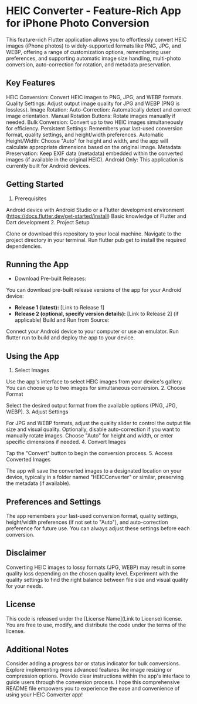 # HEIC Converter - Feature-Rich App for iPhone Photo Conversion

This feature-rich Flutter application allows you to effortlessly convert HEIC images (iPhone photos) to widely-supported formats like PNG, JPG, and WEBP, offering a range of customization options, remembering user preferences, and supporting automatic image size handling, multi-photo conversion, auto-correction for rotation, and metadata preservation.

## Key Features

HEIC Conversion: Convert HEIC images to PNG, JPG, and WEBP formats.
Quality Settings: Adjust output image quality for JPG and WEBP (PNG is lossless).
Image Rotation:
Auto-Correction: Automatically detect and correct image orientation.
Manual Rotation Buttons: Rotate images manually if needed.
Bulk Conversion: Convert up to two HEIC images simultaneously for efficiency.
Persistent Settings: Remembers your last-used conversion format, quality settings, and height/width preferences.
Automatic Height/Width: Choose "Auto" for height and width, and the app will calculate appropriate dimensions based on the original image.
Metadata Preservation: Keep EXIF data (metadata) embedded within the converted images (if available in the original HEIC).
Android Only: This application is currently built for Android devices.
## Getting Started

1. Prerequisites

Android device with Android Studio or a Flutter development environment (https://docs.flutter.dev/get-started/install)
Basic knowledge of Flutter and Dart development
2. Project Setup

Clone or download this repository to your local machine.
Navigate to the project directory in your terminal.
Run flutter pub get to install the required dependencies.
## Running the App

- Download Pre-built Releases:

You can download pre-built release versions of the app for your Android device:

- **Release 1 (latest):** [Link to Release 1]
- **Release 2 (optional, specify version details):** [Link to Release 2] (if applicable)
Build and Run from Source:

Connect your Android device to your computer or use an emulator.
Run flutter run to build and deploy the app to your device.

## Using the App

1. Select Images

Use the app's interface to select HEIC images from your device's gallery. You can choose up to two images for simultaneous conversion.
2. Choose Format

Select the desired output format from the available options (PNG, JPG, WEBP).
3. Adjust Settings

For JPG and WEBP formats, adjust the quality slider to control the output file size and visual quality.
Optionally, disable auto-correction if you want to manually rotate images.
Choose "Auto" for height and width, or enter specific dimensions if needed.
4. Convert Images

Tap the "Convert" button to begin the conversion process.
5. Access Converted Images

The app will save the converted images to a designated location on your device, typically in a folder named "HEICConverter" or similar, preserving the metadata (if available).
## Preferences and Settings

The app remembers your last-used conversion format, quality settings, height/width preferences (if not set to "Auto"), and auto-correction preference for future use. You can always adjust these settings before each conversion.
## Disclaimer

Converting HEIC images to lossy formats (JPG, WEBP) may result in some quality loss depending on the chosen quality level. Experiment with the quality settings to find the right balance between file size and visual quality for your needs.
## License

This code is released under the [License Name](Link to License) license. You are free to use, modify, and distribute the code under the terms of the license.

## Additional Notes

Consider adding a progress bar or status indicator for bulk conversions.
Explore implementing more advanced features like image resizing or compression options.
Provide clear instructions within the app's interface to guide users through the conversion process.
I hope this comprehensive README file empowers you to experience the ease and convenience of using your HEIC Converter app!
